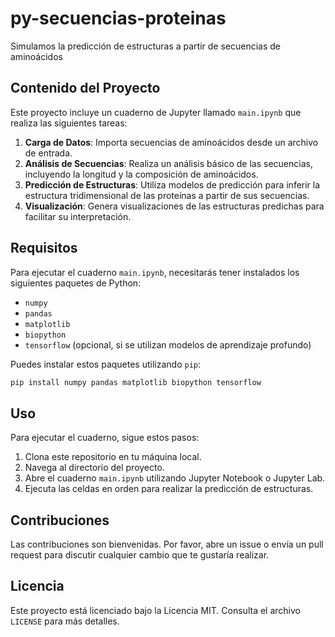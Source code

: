 # py-secuencias-proteinas
Simulamos la predicción de estructuras a partir de secuencias de aminoácidos

## Contenido del Proyecto

Este proyecto incluye un cuaderno de Jupyter llamado `main.ipynb` que realiza las siguientes tareas:

1. **Carga de Datos**: Importa secuencias de aminoácidos desde un archivo de entrada.
2. **Análisis de Secuencias**: Realiza un análisis básico de las secuencias, incluyendo la longitud y la composición de aminoácidos.
3. **Predicción de Estructuras**: Utiliza modelos de predicción para inferir la estructura tridimensional de las proteínas a partir de sus secuencias.
4. **Visualización**: Genera visualizaciones de las estructuras predichas para facilitar su interpretación.

## Requisitos

Para ejecutar el cuaderno `main.ipynb`, necesitarás tener instalados los siguientes paquetes de Python:

- `numpy`
- `pandas`
- `matplotlib`
- `biopython`
- `tensorflow` (opcional, si se utilizan modelos de aprendizaje profundo)

Puedes instalar estos paquetes utilizando `pip`:

```bash
pip install numpy pandas matplotlib biopython tensorflow
```

## Uso

Para ejecutar el cuaderno, sigue estos pasos:

1. Clona este repositorio en tu máquina local.
2. Navega al directorio del proyecto.
3. Abre el cuaderno `main.ipynb` utilizando Jupyter Notebook o Jupyter Lab.
4. Ejecuta las celdas en orden para realizar la predicción de estructuras.

## Contribuciones

Las contribuciones son bienvenidas. Por favor, abre un issue o envía un pull request para discutir cualquier cambio que te gustaría realizar.

## Licencia

Este proyecto está licenciado bajo la Licencia MIT. Consulta el archivo `LICENSE` para más detalles.
